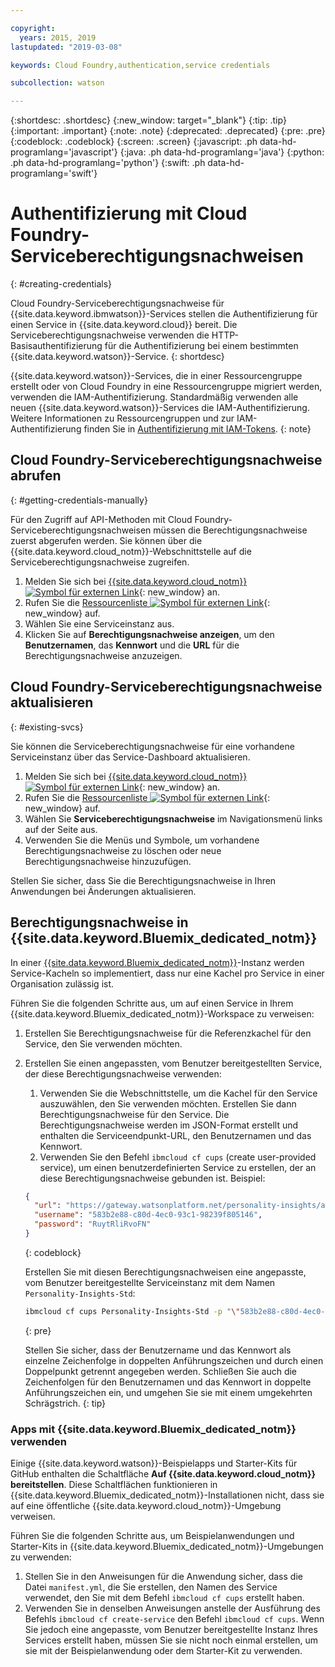 ```yaml
---

copyright:
  years: 2015, 2019
lastupdated: "2019-03-08"

keywords: Cloud Foundry,authentication,service credentials

subcollection: watson

---
```


{:shortdesc: .shortdesc}
{:new_window: target="_blank"}
{:tip: .tip}
{:important: .important}
{:note: .note}
{:deprecated: .deprecated}
{:pre: .pre}
{:codeblock: .codeblock}
{:screen: .screen}
{:javascript: .ph data-hd-programlang='javascript'}
{:java: .ph data-hd-programlang='java'}
{:python: .ph data-hd-programlang='python'}
{:swift: .ph data-hd-programlang='swift'}

# Authentifizierung mit Cloud Foundry-Serviceberechtigungsnachweisen
{: #creating-credentials}

Cloud Foundry-Serviceberechtigungsnachweise für {{site.data.keyword.ibmwatson}}-Services stellen die Authentifizierung für einen Service in {{site.data.keyword.cloud}} bereit. Die Serviceberechtigungsnachweise verwenden die HTTP-Basisauthentifizierung für die Authentifizierung bei einem bestimmten {{site.data.keyword.watson}}-Service. {: shortdesc}

{{site.data.keyword.watson}}-Services, die in einer Ressourcengruppe erstellt oder von Cloud Foundry in eine Ressourcengruppe migriert werden, verwenden die IAM-Authentifizierung. Standardmäßig verwenden alle neuen {{site.data.keyword.watson}}-Services die IAM-Authentifizierung. Weitere Informationen zu Ressourcengruppen und zur IAM-Authentifizierung finden Sie in [Authentifizierung mit IAM-Tokens](/docs/services/watson?topic=watson-iam#iam-getting-credentials-manually).
{: note}

## Cloud Foundry-Serviceberechtigungsnachweise abrufen
{: #getting-credentials-manually}

Für den Zugriff auf API-Methoden mit Cloud Foundry-Serviceberechtigungsnachweisen müssen die Berechtigungsnachweise zuerst abgerufen werden. Sie können über die {{site.data.keyword.cloud_notm}}-Webschnittstelle auf die Serviceberechtigungsnachweise zugreifen. 

1.  Melden Sie sich bei [{{site.data.keyword.cloud_notm}} ![Symbol für externen Link](../../icons/launch-glyph.svg "Symbol für externen Link")](https://{DomainName}){: new_window} an. 
1.  Rufen Sie die [Ressourcenliste ![Symbol für externen Link](../../icons/launch-glyph.svg "Symbol für externen Link")](https://{DomainName}/dashboard){: new_window} auf. 
1.  Wählen Sie eine Serviceinstanz aus. 
1.  Klicken Sie auf **Berechtigungsnachweise anzeigen**, um den **Benutzernamen**, das **Kennwort** und die **URL** für die Berechtigungsnachweise anzuzeigen. 

## Cloud Foundry-Serviceberechtigungsnachweise aktualisieren
{: #existing-svcs}

Sie können die Serviceberechtigungsnachweise für eine vorhandene Serviceinstanz über das Service-Dashboard aktualisieren.

1.  Melden Sie sich bei [{{site.data.keyword.cloud_notm}} ![Symbol für externen Link](../../icons/launch-glyph.svg "Symbol für externen Link")](https://{DomainName}){: new_window} an. 
1.  Rufen Sie die [Ressourcenliste ![Symbol für externen Link](../../icons/launch-glyph.svg "Symbol für externen Link")](https://{DomainName}/dashboard){: new_window} auf. 
1.  Wählen Sie **Serviceberechtigungsnachweise** im Navigationsmenü links auf der Seite aus. 
1.  Verwenden Sie die Menüs und Symbole, um vorhandene Berechtigungsnachweise zu löschen oder neue Berechtigungsnachweise hinzuzufügen. 

Stellen Sie sicher, dass Sie die Berechtigungsnachweise in Ihren Anwendungen bei Änderungen aktualisieren. 

## Berechtigungsnachweise in {{site.data.keyword.Bluemix_dedicated_notm}}

In einer [{{site.data.keyword.Bluemix_dedicated_notm}}](/docs/dedicated?topic=dedicated-dedicated#dedicated)-Instanz werden Service-Kacheln so implementiert, dass nur eine Kachel pro Service in einer Organisation zulässig ist.

Führen Sie die folgenden Schritte aus, um auf einen Service in Ihrem {{site.data.keyword.Bluemix_dedicated_notm}}-Workspace zu verweisen:

1.  Erstellen Sie Berechtigungsnachweise für die Referenzkachel für den Service, den Sie verwenden möchten.
1.  Erstellen Sie einen angepassten, vom Benutzer bereitgestellten Service, der diese Berechtigungsnachweise verwenden:

    1.  Verwenden Sie die Webschnittstelle, um die Kachel für den Service auszuwählen, den Sie verwenden möchten. Erstellen Sie dann Berechtigungsnachweise für den Service. Die Berechtigungsnachweise werden im JSON-Format erstellt und enthalten die Serviceendpunkt-URL, den Benutzernamen und das Kennwort. 
    1.  Verwenden Sie den Befehl `ibmcloud cf cups` (create user-provided service), um einen benutzerdefinierten Service zu erstellen, der an diese Berechtigungsnachweise gebunden ist. Beispiel:

      ```json
      {
        "url": "https://gateway.watsonplatform.net/personality-insights/api",
        "username": "583b2e88-c80d-4ec0-93c1-98239f805146",
        "password": "RuytRliRvoFN"
      }
      ```
      {: codeblock}

      Erstellen Sie mit diesen Berechtigungsnachweisen eine angepasste, vom Benutzer bereitgestellte Serviceinstanz mit dem Namen `Personality-Insights-Std`:

      ```bash
      ibmcloud cf cups Personality-Insights-Std -p "\"583b2e88-c80d-4ec0-93c1-98239f805146\":\"RuytRliRvoFN\""
      ```
      {: pre}

      Stellen Sie sicher, dass der Benutzername und das Kennwort als einzelne Zeichenfolge in doppelten Anführungszeichen und durch einen Doppelpunkt getrennt angegeben werden. Schließen Sie auch die Zeichenfolgen für den Benutzernamen und das Kennwort in doppelte Anführungszeichen ein, und umgehen Sie sie mit einem umgekehrten Schrägstrich.
      {: tip}

### Apps mit {{site.data.keyword.Bluemix_dedicated_notm}} verwenden

Einige {{site.data.keyword.watson}}-Beispielapps und Starter-Kits für GitHub enthalten die Schaltfläche **Auf {{site.data.keyword.cloud_notm}} bereitstellen**. Diese Schaltflächen funktionieren in {{site.data.keyword.Bluemix_dedicated_notm}}-Installationen nicht, dass sie auf eine öffentliche {{site.data.keyword.cloud_notm}}-Umgebung verweisen.

Führen Sie die folgenden Schritte aus, um Beispielanwendungen und Starter-Kits in {{site.data.keyword.Bluemix_dedicated_notm}}-Umgebungen zu verwenden:

1.  Stellen Sie in den Anweisungen für die Anwendung sicher, dass die Datei `manifest.yml`, die Sie erstellen, den Namen des Service verwendet, den Sie mit dem Befehl `ibmcloud cf cups` erstellt haben. 
1.  Verwenden Sie in denselben Anweisungen anstelle der Ausführung des Befehls `ibmcloud cf create-service` den Befehl `ibmcloud cf cups`. Wenn Sie jedoch eine angepasste, vom Benutzer bereitgestellte Instanz Ihres Services erstellt haben, müssen Sie sie nicht noch einmal erstellen, um sie mit der Beispielanwendung oder dem Starter-Kit zu verwenden.
